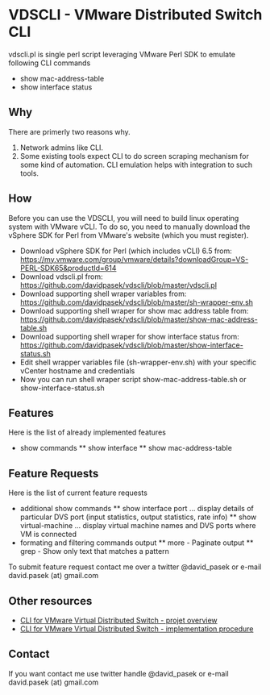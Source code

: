 # VDSCLI - VMware Distributed Switch CLI

vdscli.pl is single perl script leveraging VMware Perl SDK to emulate following CLI commands
* show mac-address-table
* show interface status

## Why

There are primerly two reasons why. 
1. Network admins like CLI. 
2. Some existing tools expect CLI to do screen scraping mechanism for some kind of automation. CLI emulation helps with integration to such tools.

## How

Before you can use the VDSCLI, you will need to build linux operating system with VMware vCLI. To do so, you need to manually download the vSphere SDK for Perl from VMware's website (which you must register).

* Download vSphere SDK for Perl (which includes vCLI) 6.5 from: https://my.vmware.com/group/vmware/details?downloadGroup=VS-PERL-SDK65&productId=614
* Download vdscli.pl from: https://github.com/davidpasek/vdscli/blob/master/vdscli.pl
* Download supporting shell wraper variables from: https://github.com/davidpasek/vdscli/blob/master/sh-wrapper-env.sh
* Download supporting shell wraper for show mac address table from: https://github.com/davidpasek/vdscli/blob/master/show-mac-address-table.sh
* Download supporting shell wraper for show interface status from: https://github.com/davidpasek/vdscli/blob/master/show-interface-status.sh
* Edit shell wrapper variables file (sh-wrapper-env.sh) with your specific vCenter hostname and credentials
* Now you can run shell wraper script show-mac-address-table.sh or show-interface-status.sh 

## Features

Here is the list of already implemented features
* show commands 
** show interface
** show mac-address-table

## Feature Requests

Here is the list of current feature requests
* additional show commands
** show interface port <DVS-port> ... display details of particular DVS port (input statistics, output statistics, rate info)
** show virtual-machine ... display virtual machine names and DVS ports where VM is connected
* formating and filtering commands output 
** more - Paginate output
** grep - Show only text that matches a pattern

To submit feature request contact me over a twitter @david_pasek or e-mail david.pasek (at) gmail.com

## Other resources

* [CLI for VMware Virtual Distributed Switch - projet overview](http://blog.igics.com/2017/06/cli-for-vmware-virtual-distributed.html)
* [CLI for VMware Virtual Distributed Switch - implementation procedure](http://blog.igics.com/2017/09/cli-for-vmware-virtual-distributed.html)

## Contact

If you want contact me use twitter handle @david_pasek or e-mail david.pasek (at) gmail.com
